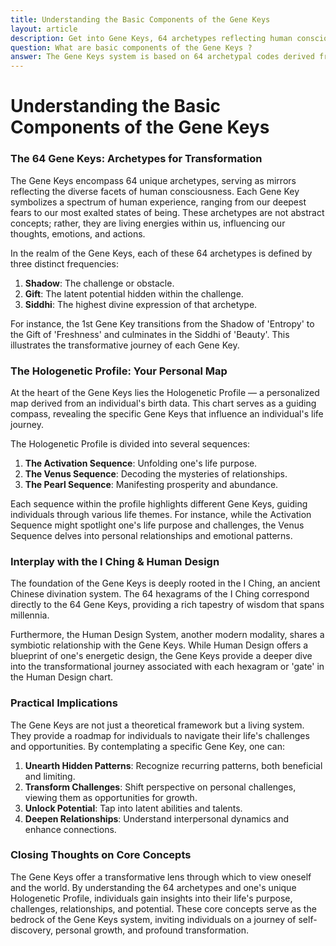 ```yaml
---
title: Understanding the Basic Components of the Gene Keys
layout: article
description: Get into Gene Keys, 64 archetypes reflecting human consciousness. Use your Hologenetic Profile for life guidance, inspired by the I Ching & Human Design.
question: What are basic components of the Gene Keys ?
answer: The Gene Keys system is based on 64 archetypal codes derived from the I Ching. Each Gene Key encompasses a spectrum of consciousness, spanning from Shadow (challenges) to Gift (latent potentials) to Siddhi (highest divine essence). The Hologenetic Profile, a personalized chart generated from one's birth data, guides an individual's exploration and transformation through these Gene Keys.
---
```

# Understanding the Basic Components of the Gene Keys

### **The 64 Gene Keys: Archetypes for Transformation**

The Gene Keys encompass 64 unique archetypes, serving as mirrors reflecting the diverse facets of human consciousness. Each Gene Key symbolizes a spectrum of human experience, ranging from our deepest fears to our most exalted states of being. These archetypes are not abstract concepts; rather, they are living energies within us, influencing our thoughts, emotions, and actions.

In the realm of the Gene Keys, each of these 64 archetypes is defined by three distinct frequencies:

1. **Shadow**: The challenge or obstacle.
2. **Gift**: The latent potential hidden within the challenge.
3. **Siddhi**: The highest divine expression of that archetype.

For instance, the 1st Gene Key transitions from the Shadow of 'Entropy' to the Gift of 'Freshness' and culminates in the Siddhi of 'Beauty'. This illustrates the transformative journey of each Gene Key.


### **The Hologenetic Profile: Your Personal Map**

At the heart of the Gene Keys lies the Hologenetic Profile — a personalized map derived from an individual's birth data. This chart serves as a guiding compass, revealing the specific Gene Keys that influence an individual's life journey.

The Hologenetic Profile is divided into several sequences:

1. **The Activation Sequence**: Unfolding one's life purpose.
2. **The Venus Sequence**: Decoding the mysteries of relationships.
3. **The Pearl Sequence**: Manifesting prosperity and abundance.

Each sequence within the profile highlights different Gene Keys, guiding individuals through various life themes. For instance, while the Activation Sequence might spotlight one's life purpose and challenges, the Venus Sequence delves into personal relationships and emotional patterns.


### **Interplay with the I Ching & Human Design**

The foundation of the Gene Keys is deeply rooted in the I Ching, an ancient Chinese divination system. The 64 hexagrams of the I Ching correspond directly to the 64 Gene Keys, providing a rich tapestry of wisdom that spans millennia.

Furthermore, the Human Design System, another modern modality, shares a symbiotic relationship with the Gene Keys. While Human Design offers a blueprint of one's energetic design, the Gene Keys provide a deeper dive into the transformational journey associated with each hexagram or 'gate' in the Human Design chart.


### **Practical Implications**

The Gene Keys are not just a theoretical framework but a living system. They provide a roadmap for individuals to navigate their life's challenges and opportunities. By contemplating a specific Gene Key, one can:

1. **Unearth Hidden Patterns**: Recognize recurring patterns, both beneficial and limiting.
2. **Transform Challenges**: Shift perspective on personal challenges, viewing them as opportunities for growth.
3. **Unlock Potential**: Tap into latent abilities and talents.
4. **Deepen Relationships**: Understand interpersonal dynamics and enhance connections.


### **Closing Thoughts on Core Concepts**

The Gene Keys offer a transformative lens through which to view oneself and the world. By understanding the 64 archetypes and one's unique Hologenetic Profile, individuals gain insights into their life's purpose, challenges, relationships, and potential. These core concepts serve as the bedrock of the Gene Keys system, inviting individuals on a journey of self-discovery, personal growth, and profound transformation.